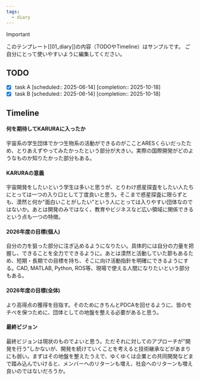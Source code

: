 ```yaml
---
tags:
  - diary
---
```

> [!IMPORTANT]
> このテンプレート[[01_diary]]の内容（TODOやTimeline）はサンプルです。
> ご自分にとって使いやすいように編集してください。

## TODO

- [x] task A   [scheduled:: 2025-06-14]  [completion:: 2025-10-18]
- [x] task B   [scheduled:: 2025-06-14]  [completion:: 2025-10-18]

## Timeline
#### 何を期待してKARURAに入ったか
宇宙系の学生団体でかつ生物系の活動ができるのがこことARESくらいだったため、とりあえずやってみたかったという部分が大きい。実際の国際開発がどのようなものか知りたかった部分もある。

#### KARURAの意義
宇宙開発をしたいという学生は多いと思うが、とりわけ惑星探査をしたい人たちにとっては一つの入り口として丁度良いと思う。そこまで惑星探査に限らずとも、漠然と何か"面白いことがしたい"という人にとっては入りやすい団体なのではないか。あとは開発のみではなく、教育やビジネスなど広い領域に関係できるという点も一つの特徴。

#### 2026年度の目標(個人)
自分の力を狙った部分に注ぎ込めるようになりたい。具体的には自分の力量を把握し、できることを全力でできるように。あとは漠然と活動していた節もあるため、短期・長期での目標を持ち、そこに向け活動指針を明確にできるようにする。CAD, MATLAB, Python, ROS等、現場で使える人間になりたいという部分もある。

#### 2026年度の目標(全体)
より高得点の獲得を目指す。そのためにきちんとPDCAを回せるように、皆のモチベを保つために、団体としての地盤を整える必要があると思う。

#### 最終ビジョン
最終ビジョンは現状のものでよいと思う。ただそれに対してのアプローチが"開発を行う"しかないが、開発を続けていくことを考えると技術継承などがあまりにも弱い。まずはその地盤を整えたうえで、ゆくゆくは企業との共同開発などまで踏み込んでいけると、メンバーへのリターンも増え、社会へのリターンも増え良いのではないだろうか。